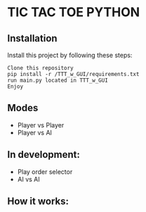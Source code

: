 TIC TAC TOE PYTHON
========

Installation
------------

Install this project by following these steps:

    Clone this repository
    pip install -r /TTT_w_GUI/requirements.txt
    run main.py located in TTT_w_GUI
    Enjoy
    
Modes
--------

- Player vs Player
- Player vs AI

In development:
--------

- Play order selector
- AI vs AI


How it works:
-------
    

